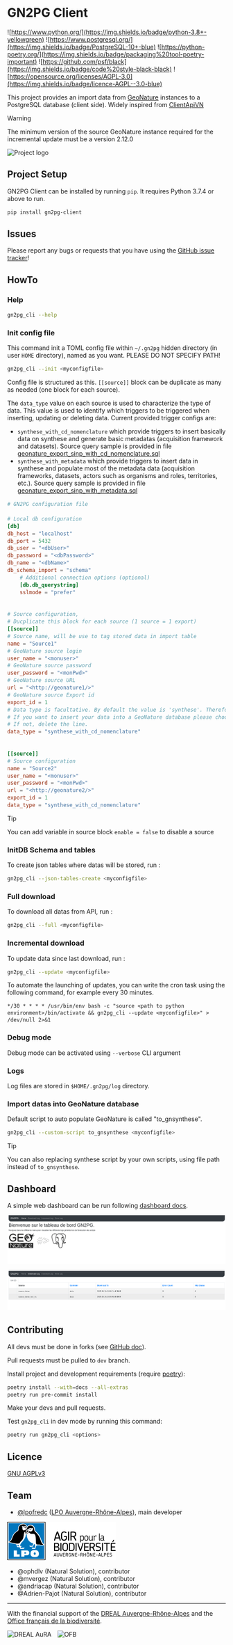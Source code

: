 # GN2PG Client

![https://www.python.org/](https://img.shields.io/badge/python-3.8+-yellowgreen)
![https://www.postgresql.org/](https://img.shields.io/badge/PostgreSQL-10+-blue)
![https://python-poetry.org/](https://img.shields.io/badge/packaging%20tool-poetry-important)
![https://github.com/psf/black](https://img.shields.io/badge/code%20style-black-black)
![https://opensource.org/licenses/AGPL-3.0](https://img.shields.io/badge/licence-AGPL--3.0-blue)

This project provides an import data from [GeoNature] instances to a PostgreSQL database (client side).
Widely inspired from [ClientApiVN](https://framagit.org/lpo/Client_API_VN/)

> [!WARNING]
> The minimum version of the source GeoNature instance required for the incremental update must be a version 2.12.0

![Project logo](./docs/source/_static/src_gn2pg.png)

## Project Setup

GN2PG Client can be installed by running `pip`. It requires Python 3.7.4 or above to run.

```bash
pip install gn2pg-client
```

## Issues

Please report any bugs or requests that you have using the [GitHub issue tracker](https://github.com/lpoaura/gn2pg_client/issues)!

## HowTo

### Help

```bash
gn2pg_cli --help
```

### Init config file

This command init a TOML config file within `~/.gn2pg` hidden directory (in user `HOME` directory), named as you want. PLEASE DO NOT SPECIFY PATH!

```bash
gn2pg_cli --init <myconfigfile>
```

Config file is structured as this. `[[source]]` block can be duplicate as many as needed (one block for each source).

The `data_type` value on each source is used to characterize the type of data. This value is used to identify which triggers to be triggered when inserting, updating or deleting data.
Current provided trigger configs are:

- `synthese_with_cd_nomenclature` which provide triggers to insert basically data on synthese and generate basic metadatas (acquisition framework and datasets). Source query sample is provided in file [geonature_export_sinp_with_cd_nomenclature.sql](https://github.com/lpoaura/GN2PG/tree/main/data/source_samples/geonature_export_sinp_with_cd_nomenclature.sql)
- `synthese_with_metadata` which provide triggers to insert data in synthese and populate most of the metadata data (acquisition frameworks, datasets, actors such as organisms and roles, territories, etc.). Source query sample is provided in file [geonature_export_sinp_with_metadata.sql](https://github.com/lpoaura/GN2PG/tree/main/data/source_samples/geonature_export_sinp_with_metadata.sql)

```TOML
# GN2PG configuration file

# Local db configuration
[db]
db_host = "localhost"
db_port = 5432
db_user = "<dbUser>"
db_password = "<dbPassword>"
db_name = "<dbName>"
db_schema_import = "schema"
    # Additional connection options (optional)
    [db.db_querystring]
    sslmode = "prefer"


# Source configuration,
# Ducplicate this block for each source (1 source = 1 export)
[[source]]
# Source name, will be use to tag stored data in import table
name = "Source1"
# GeoNature source login
user_name = "<monuser>"
# GeoNature source password
user_password = "<monPwd>"
# GeoNature source URL
url = "<http://geonature1/>"
# GeoNature source Export id
export_id = 1
# Data type is facultative. By default the value is 'synthese'. Therefore, triggers from to_gnsynthese.sql are not activated.
# If you want to insert your data into a GeoNature database please choose either 'synthese_with_cd_nomenclature' or 'synthese_with_metadata'.
# If not, delete the line.
data_type = "synthese_with_cd_nomenclature"


[[source]]
# Source configuration
name = "Source2"
user_name = "<monuser>"
user_password = "<monPwd>"
url = "<http://geonature2/>"
export_id = 1
data_type = "synthese_with_cd_nomenclature"
```

> [!TIP]
> You can add variable in source block `enable = false` to disable a source

### InitDB  Schema and tables

To create json tables where datas will be stored, run :

```bash
gn2pg_cli --json-tables-create <myconfigfile>
```

### Full download

To download all datas from API, run :

```bash
gn2pg_cli --full <myconfigfile>
```

### Incremental download

To update data since last download, run :

```bash
gn2pg_cli --update <myconfigfile>
```

To automate the launching of updates, you can write the cron task using the following command, for example every 30 minutes.

```cron
*/30 * * * * /usr/bin/env bash -c "source <path to python environment>/bin/activate && gn2pg_cli --update <myconfigfile>" > /dev/null 2>&1
```

### Debug mode

Debug mode can be activated using `--verbose` CLI argument

### Logs

Log files are stored in `$HOME/.gn2pg/log` directory.

### Import datas into GeoNature database

Default script to auto populate GeoNature is called "to_gnsynthese".

```bash
gn2pg_cli --custom-script to_gnsynthese <myconfigfile>
```

> [!TIP]
>You can also replacing synthese script by your own scripts, using file path instead of `to_gnsynthese`.

## Dashboard

A simple web dashboard can be run following [dashboard docs](./docs/dashboard.rst).

![Dashboard_Home](./docs/_static/home_gn2pg_dashboard.png)

![Dashboard_gn2pg_downloag_log](./docs/_static/src_gn2pg_dashboard.png)

## Contributing

All devs must be done in forks (see [GitHub doc](https://docs.github.com/en/get-started/quickstart/fork-a-repo)).

Pull requests must be pulled to `dev` branch.

Install project and development requirements (require [poetry](https://python-poetry.org/)):

```bash
poetry install --with=docs --all-extras
poetry run pre-commit install
```

Make your devs and pull requests.

Test `gn2pg_cli` in dev mode by running this command:

```bash
poetry run gn2pg_cli <options>
```

## Licence

[GNU AGPLv3](https://www.gnu.org/licenses/gpl.html)

## Team

- [@lpofredc](https://github.com/lpofredc/) ([LPO Auvergne-Rhône-Alpes](https://github.com/lpoaura/)), main developer

![Logo LPOAuRA](https://raw.githubusercontent.com/lpoaura/biodivsport-widget/master/images/LPO_AuRA_l250px.png)

- @ophdlv (Natural Solution), contributor
- @mvergez (Natural Solution), contributor
- @andriacap (Natural Solution), contributor
- @Adrien-Pajot (Natural Solution), contributor

______________________________________________________________________

With the financial support of the [DREAL Auvergne-Rhône-Alpes](http://www.auvergne-rhone-alpes.developpement-durable.gouv.fr/) and the [Office français de la biodiversité](https://www.ofb.gouv.fr/).


<img height="100px" src="https://data.lpo-aura.org/web/images/blocmarque_pref_region_auvergne_rhone_alpes_rvb_web.png" title="DREAL AuRA"> <img height="100px" src="https://www.ofb.gouv.fr/sites/default/files/logo-ofb.png" title="OFB" style="padding-left:10px;">

[geonature]: https://geonature.fr
